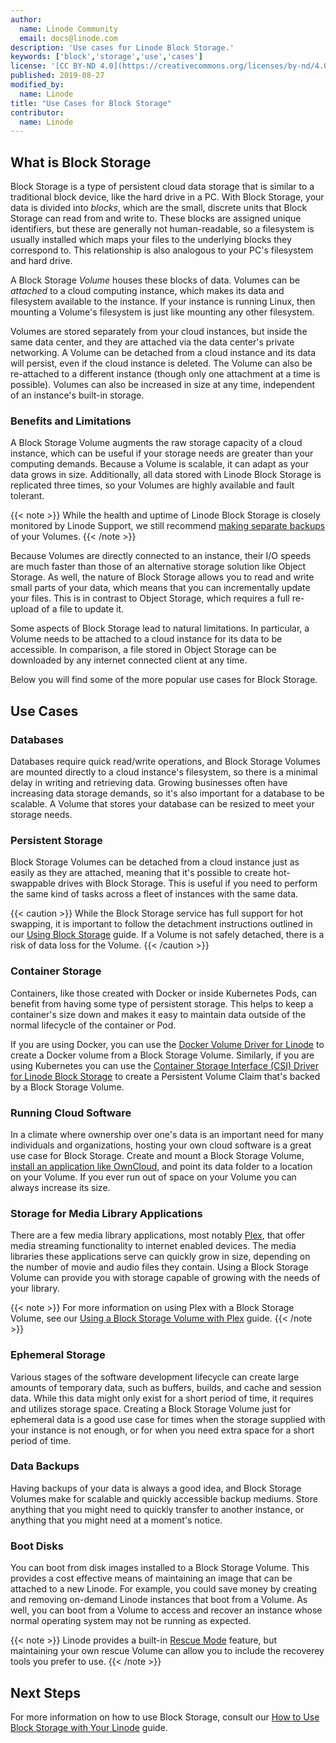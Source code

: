 ```yaml
---
author:
  name: Linode Community
  email: docs@linode.com
description: 'Use cases for Linode Block Storage.'
keywords: ['block','storage','use','cases']
license: '[CC BY-ND 4.0](https://creativecommons.org/licenses/by-nd/4.0)'
published: 2019-08-27
modified_by:
  name: Linode
title: "Use Cases for Block Storage"
contributor:
  name: Linode
---
```


## What is Block Storage

Block Storage is a type of persistent cloud data storage that is similar to a traditional block device, like the hard drive in a PC. With Block Storage, your data is divided into *blocks*, which are the small, discrete units that Block Storage can read from and write to. These blocks are assigned unique identifiers, but these are generally not human-readable, so a filesystem is usually installed which maps your files to the underlying blocks they correspond to. This relationship is also analogous to your PC's filesystem and hard drive.

A Block Storage *Volume* houses these blocks of data. Volumes can be *attached* to a cloud computing instance, which makes its data and filesystem available to the instance. If your instance is running Linux, then mounting a Volume's filesystem is just like mounting any other filesystem.

Volumes are stored separately from your cloud instances, but inside the same data center, and they are attached via the data center's private networking. A Volume can be detached from a cloud instance and its data will persist, even if the cloud instance is deleted. The Volume can also be re-attached to a different instance (though only one attachment at a time is possible). Volumes can also be increased in size at any time, independent of an instance's built-in storage.

### Benefits and Limitations

A Block Storage Volume augments the raw storage capacity of a cloud instance, which can be useful if your storage needs are greater than your computing demands. Because a Volume is scalable, it can adapt as your data grows in size. Additionally, all data stored with Linode Block Storage is replicated three times, so your Volumes are highly available and fault tolerant.

{{< note >}}
While the health and uptime of Linode Block Storage is closely monitored by Linode Support, we still recommend [making separate backups](/docs/security/backups/backing-up-your-data/) of your Volumes.
{{< /note >}}

Because Volumes are directly connected to an instance, their I/O speeds are much faster than those of an alternative storage solution like Object Storage. As well, the nature of Block Storage allows you to read and write small parts of your data, which means that you can incrementally update your files. This is in contrast to Object Storage, which requires a full re-upload of a file to update it.

Some aspects of Block Storage lead to natural limitations. In particular, a Volume needs to be attached to a cloud instance for its data to be accessible. In comparison, a file stored in Object Storage can be downloaded by any internet connected client at any time.

Below you will find some of the more popular use cases for Block Storage.

## Use Cases

### Databases

Databases require quick read/write operations, and Block Storage Volumes are mounted directly to a cloud instance's filesystem, so there is a minimal delay in writing and retrieving data. Growing businesses often have increasing data storage demands, so it's also important for a database to be scalable. A Volume that stores your database can be resized to meet your storage needs.

### Persistent Storage

Block Storage Volumes can be detached from a cloud instance just as easily as they are attached, meaning that it's possible to create hot-swappable drives with Block Storage. This is useful if you need to perform the same kind of tasks across a fleet of instances with the same data.

{{< caution >}}
While the Block Storage service has full support for hot swapping, it is important to follow the detachment instructions outlined in our [Using Block Storage](/docs/platform/block-storage/how-to-use-block-storage-with-your-linode/#how-to-detach-a-block-storage-volume-from-a-linode) guide. If a Volume is not safely detached, there is a risk of data loss for the Volume.
{{< /caution >}}

### Container Storage

Containers, like those created with Docker or inside Kubernetes Pods, can benefit from having some type of persistent storage. This helps to keep a container's size down and makes it easy to maintain data outside of the normal lifecycle of the container or Pod.

If you are using Docker, you can use the [Docker Volume Driver for Linode](https://github.com/linode/docker-volume-linode) to create a Docker volume from a Block Storage Volume. Similarly, if you are using Kubernetes you can use the [Container Storage Interface (CSI) Driver for Linode Block Storage](https://github.com/linode/linode-blockstorage-csi-driver) to create a Persistent Volume Claim that's backed by a Block Storage Volume.

### Running Cloud Software

In a climate where ownership over one's data is an important need for many individuals and organizations, hosting your own cloud software is a great use case for Block Storage. Create and mount a Block Storage Volume, [install an application like OwnCloud](/docs/applications/cloud-storage/install-and-configure-owncloud-on-ubuntu-16-04/), and point its data folder to a location on your Volume. If you ever run out of space on your Volume you can always increase its size.

### Storage for Media Library Applications

There are a few media library applications, most notably [Plex](https://www.plex.tv/), that offer media streaming functionality to internet enabled devices. The media libraries these applications serve can quickly grow in size, depending on the number of movie and audio files they contain. Using a Block Storage Volume can provide you with storage capable of growing with the needs of your library.

{{< note >}}
For more information on using Plex with a Block Storage Volume, see our [Using a Block Storage Volume with Plex](/docs/platform/block-storage/how-to-use-block-storage-with-your-linode/#how-to-detach-a-block-storage-volume-from-a-linode) guide.
{{< /note >}}

### Ephemeral Storage

Various stages of the software development lifecycle can create large amounts of temporary data, such as buffers, builds, and cache and session data. While this data might only exist for a short period of time, it requires and utilizes storage space. Creating a Block Storage Volume just for ephemeral data is a good use case for times when the storage supplied with your instance is not enough, or for when you need extra space for a short period of time.

### Data Backups

Having backups of your data is always a good idea, and Block Storage Volumes make for scalable and quickly accessible backup mediums. Store anything that you might need to quickly transfer to another instance, or anything that you might need at a moment's notice.

### Boot Disks

You can boot from disk images installed to a Block Storage Volume. This provides a cost effective means of maintaining an image that can be attached to a new Linode. For example, you could save money by creating and removing on-demand Linode instances that boot from a Volume.  As well, you can boot from a Volume to access and recover an instance whose normal operating system may not be running as expected.

{{< note >}}
Linode provides a built-in [Rescue Mode](/docs/troubleshooting/rescue-and-rebuild/) feature, but maintaining your own rescue Volume can allow you to include the recoverey tools you prefer to use.
{{< /note >}}

## Next Steps

For more information on how to use Block Storage, consult our [How to Use Block Storage with Your Linode](/docs/platform/block-storage/how-to-use-block-storage-with-your-linode/) guide.
